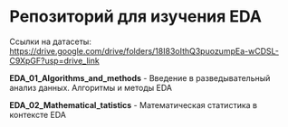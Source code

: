 # Репозиторий для изучения EDA
Ссылки на датасеты: https://drive.google.com/drive/folders/18I83oIthQ3puozumpEa-wCDSL-C9XpGF?usp=drive_link


**EDA_01_Algorithms_and_methods** - Введение в разведывательный анализ данных. Алгоритмы и методы EDA

**EDA_02_Mathematical_tatistics** - Математическая статистика в контексте EDA
